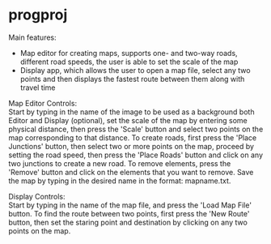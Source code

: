 # progproj
Main features:  <br />
  - Map editor for creating maps, supports one- and two-way roads, different road speeds, the user is able to set the scale of the map
  - Display app, which allows the user to open a map file, select any two points and then displays the fastest route between them along with travel time 

Map Editor Controls:<br />
Start by typing in the name of the image to be used as a background both Editor and Display (optional), set the scale of the map by entering some physical distance, then press the 'Scale' button and select two points on the map corresponding to that distance. To create roads, first press the 'Place Junctions' button, then select two or more points on the map, proceed by setting the road speed, then press the 'Place Roads' button and click on any two junctions to create a new road.
  To remove elements, press the 'Remove' button and click on the elements that you want to remove.
  Save the map by typing in the desired name in the format: mapname.txt.

Display Controls:<br />
Start by typing in the name of the map file, and press the 'Load Map File' button. To find the route between two points, first press the 'New Route' button, then set the staring point and destination by clicking on any two points on the map. 
